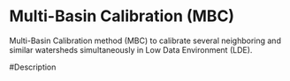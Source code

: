# Multi-Basin Calibration (MBC)
Multi-Basin Calibration method (MBC) to calibrate several neighboring and similar watersheds simultaneously in Low Data Environment (LDE).


#Description
